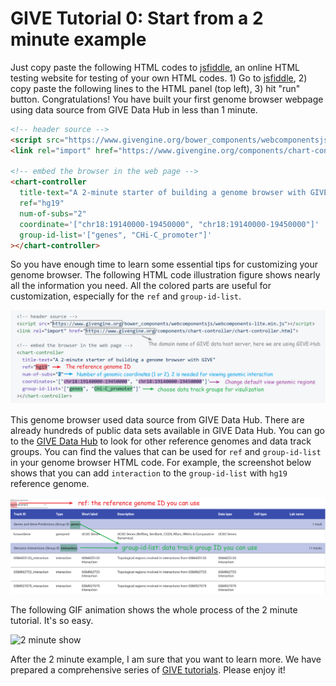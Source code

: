 # GIVE Tutorial 0: Start from a 2 minute example

Just copy paste the following HTML codes to [jsfiddle](https://jsfiddle.net/), an online HTML testing website for testing of your own HTML codes. 1) Go to  [jsfiddle](https://jsfiddle.net), 2) copy paste the following lines to the HTML panel (top left), 3) hit "run" button.
Congratulations! You have built your first genome browser webpage using data source from GIVE Data Hub in less than 1 minute. 
```html
<!-- header source -->
<script src="https://www.givengine.org/bower_components/webcomponentsjs/webcomponents-loader.js"></script> 
<link rel="import" href="https://www.givengine.org/components/chart-controller/chart-controller.html">

<!-- embed the browser in the web page -->
<chart-controller 
  title-text="A 2-minute starter of building a genome browser with GIVE" 
  ref="hg19" 
  num-of-subs="2" 
  coordinate='["chr18:19140000-19450000", "chr18:19140000-19450000"]'
  group-id-list='["genes", "CHi-C_promoter"]'
></chart-controller>
```
So you have enough time to learn some essential tips for customizing your genome browser. The following HTML code illustration figure shows nearly all the information you need. All the colored parts are useful for customization, especially for the `ref` and `group-id-list`. 

![2-minute code illustration](figures/2-minute_code.png)


This genome browser used data source from GIVE Data Hub. There are already hundreds of public data sets available in GIVE Data Hub. You can go to the [GIVE Data Hub](https://www.givengine.org/data-hub.html) to look for other reference genomes and data track groups. You can find the values that can be used for `ref` and `group-id-list` in your genome browser HTML code. For example, the screenshot below shows that you can add `interaction` to the `group-id-list` with `hg19` reference genome.

![2-minute GIVE Data Hub info](figures/2-minute_GIVE-Hub.png)

The following GIF animation shows the whole process of the 2 minute tutorial. It's so easy.

![2 minute show](figures/2-minutes-show.gif)

After the 2 minute example, I am sure that you want to learn more. We have prepared a comprehensive series of [GIVE tutorials](../tutorials). Please enjoy it!

